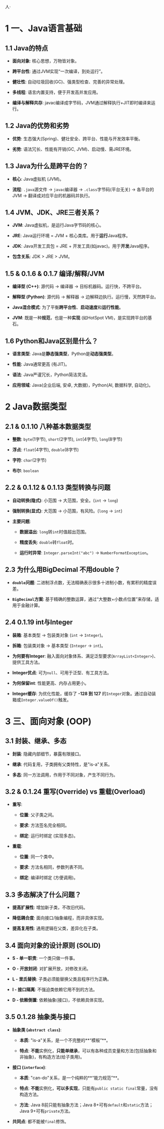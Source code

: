 人·
# 1 一、Java语言基础

## 1.1 Java的特点

- **面向对象**: 核心思想，万物皆对象。
    
- **跨平台性**: 通过JVM实现“一次编译，到处运行”。
    
- **健壮性**: 自动垃圾回收(GC)、强类型检查、完善的异常处理。
    
- **多线程**: 语言内置支持，便于开发高并发应用。
    
- **编译与解释共存**: javac编译成字节码，JVM通过解释执行+JIT即时编译来运行。
    

## 1.2 Java的优势和劣势

- **优势**: 生态强大(Spring)、健壮安全、跨平台、性能与开发效率平衡。
    
- **劣势**: 语法冗长、性能有开销(GC, JVM)、启动慢、需JRE环境。
    

## 1.3 Java为什么是跨平台的？

- **核心**: Java虚拟机 (JVM)。
    
- **流程**: `.java`源文件 -> `javac`编译器 -> `.class`字节码(平台无关) -> 各平台的JVM -> 翻译成对应平台的机器码并执行。
    

## 1.4 JVM、JDK、JRE三者关系？

- **JVM**: Java虚拟机，是运行Java字节码的核心。
    
- **JRE**: Java运行环境 = JVM + 核心类库。用于**运行**Java程序。
    
- **JDK**: Java开发工具包 = JRE + 开发工具(如javac)。用于**开发**Java程序。
    
- **包含关系**: JDK > JRE > JVM。
    

## 1.5 & 0.1.6 & 0.1.7 编译/解释/JVM

- **编译型 (C++)**: 源代码 -> 编译器 -> 目标机器码。运行快，不跨平台。
    
- **解释型 (Python)**: 源代码 -> 解释器 -> 边解释边执行。运行慢，天然跨平台。
    
- **Java混合模式**: 为了平衡**跨平台性**、**启动速度**和**运行性能**。
    
- **JVM**: 既是一种**规范**，也是一种**实现** (如HotSpot VM)，是实现跨平台的基石。
    

## 1.6 Python和Java区别是什么？

- **语言类型**: Java是**静态强类型**，Python是**动态强类型**。
    
- **性能**: Java通常更高 (有JIT)。
    
- **语法**: Java严谨冗长，Python简洁灵活。
    
- **应用领域**: Java(企业后端, 安卓, 大数据)，Python(AI, 数据科学, 自动化)。
    

# 2 Java数据类型

## 2.1 & 0.1.10 八种基本数据类型

- **整数**: `byte`(1字节), `short`(2字节), `int`(4字节), `long`(8字节)
    
- **浮点**: `float`(4字节), `double`(8字节)
    
- **字符**: `char`(2字节)
    
- **布尔**: `boolean`
    

## 2.2 & 0.1.12 & 0.1.13 类型转换与问题

- **自动转换(隐式)**: 小范围 -> 大范围，安全。(`int` -> `long`)
    
- **强制转换(显式)**: 大范围 -> 小范围，有风险。(`long` -> `int`)
    
- **主要问题**:
    
    - **数据溢出**: `long`转`int`时值超出范围。
        
    - **精度丢失**: `double`转`float`时。
        
    - **运行时异常**: `Integer.parseInt("abc")` -> `NumberFormatException`。
        

## 2.3 为什么用BigDecimal 不用double？

- **`double`问题**: 二进制浮点数，无法精确表示很多十进制小数，有累积的精度误差。
    
- **`BigDecimal`方案**: 基于精确的整数运算，通过“大整数+小数点位置”来存储，适用于金融计算。
    

## 2.4 0.1.19 int与Integer

- **装箱**: 基本类型 -> 包装类对象 (`int` -> `Integer`)。
    
- **拆箱**: 包装类对象 -> 基本类型 (`Integer` -> `int`)。
    
- **为何要有Integer**: 融入面向对象体系、满足泛型要求(`ArrayList<Integer>`)、提供工具方法。
    
- **Integer优点**: 可为`null`、可用于泛型、有工具方法。
    
- **为何保留int**: 性能更高、内存占用更小。
    
- **Integer缓存**: 为优化性能，缓存了 **-128 到 127** 的`Integer`对象。通过自动装箱或`Integer.valueOf()`触发。
    

# 3 三、面向对象 (OOP)

## 3.1 封装、继承、多态

- **封装**: 隐藏内部细节，暴露有限接口。
    
- **继承**: 代码复用，子类拥有父类特性，是"is-a"关系。
    
- **多态**: 同一方法调用，作用于不同对象，产生不同行为。
    

## 3.2 & 0.1.24 重写(Override) vs 重载(Overload)

- **重写**:
    
    - **位置**: 父子类之间。
        
    - **要求**: 方法签名完全相同。
        
    - **绑定**: 运行时绑定 (实现多态)。
        
- **重载**:
    
    - **位置**: 同一个类中。
        
    - **要求**: 方法名相同，参数列表不同。
        
    - **绑定**: 编译时绑定 (方便调用)。
        

## 3.3 多态解决了什么问题？

- **提高扩展性**: 增加新子类，不改旧代码。
    
- **降低耦合度**: 面向接口/抽象编程，而非具体实现。
    
- **提高复用性**: 通用逻辑在父类，差异化在子类。
    

## 3.4 面向对象的设计原则 (SOLID)

- **S - 单一职责**: 一个类只做一件事。
    
- **O - 开放封闭**: 对扩展开放，对修改关闭。
    
- **L - 里氏替换**: 子类必须能替换父类且程序行为正确。
    
- **I - 接口隔离**: 不强迫类依赖它用不到的方法。
    
- **D - 依赖倒置**: 依赖抽象(接口)，不依赖具体实现。
    

## 3.5 0.1.28 抽象类与接口

- **抽象类 (`abstract class`)**:
    
    - **本质**: "is-a"关系，是一个不完整的**“模板”**。
        
    - **特点**: **不能**实例化，**只能单继承**，可以有各种成员变量和方法(包括抽象和非抽象)，有构造方法(给子类用)。
        
- **接口 (`interface`)**:
    
    - **本质**: "can-do"关系，是一个纯粹的**“能力规范”**。
        
    - **特点**: **不能**实例化，**可以多实现**，只能有`public static final`常量，没有构造方法。
        
    - **方法**: Java 8前只能有抽象方法；Java 8+可有`default`和`static`方法；Java 9+可有`private`方法。
        
- **共同点**: 都不能被`final`修饰。